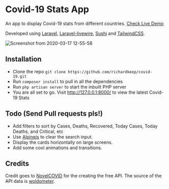 # Covid-19 Stats App

An app to display Covid-19 stats from different countries. [Check Live Demo](https://richardkeep.dev/)

Developed using [Laravel](https://laravel.com), [Laravel-livewire](https://laravel-livewire.com/), [Sushi](https://github.com/calebporzio/sushi) and [TailwindCSS](https://tailwindcss.com/).

![Screenshot from 2020-03-17 12-55-58](https://user-images.githubusercontent.com/3874381/76844665-aef12b00-684e-11ea-94c3-b1cc1d8601e1.png)

## Installation
- Clone the repo `git clone https://github.com/richardkeep/covid-19.git`
- Run `composer install` to pull in all the dependencies
- Run `php artisan server` to start the inbuilt PHP server
- You are all set to go. Visit http://127.0.0.1:8000/ to view the latest Covid-19 Stats

## Todo (Send Pull requests pls!)
- Add filters to sort by Cases, Deaths, Recovered, Today Cases, Today Deaths, and Critical, etc
- Use [Alpinejs](https://github.com/alpinejs/alpine) to clear the search input.
- Display the cards horizontally on large screens.
- Add some cool animations and transitions.

## Credits
Credit goes to [NovelCOVID](https://github.com/NovelCOVID/API) for the creating the free API. The source of the API data is [woldometer](https://www.worldometers.info/coronavirus/).


